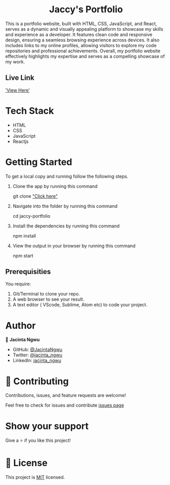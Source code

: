 <a name="readme-top"></a>

<div align="center">
  <h1><b>Jaccy's Portfolio</b></h1>
</div>

This is a portfolio website, built with HTML, CSS, JavaScript, and React, serves as a dynamic and visually appealing platform to showcase my skills and experience as a developer. It features clean code and responsive design, ensuring a seamless browsing experience across devices. It also includes links to my online profiles, allowing visitors to explore my code repositories and professional achievements. Overall, my portfolio website effectively highlights my expertise and serves as a compelling showcase of my work.

## Live Link

['View Here']()


# Tech Stack

- HTML
- CSS
- JavaScript
- Reactjs


# Getting Started

To get a local copy and running follow the following steps.

1. Clone the app by running this command

    git clone ["Click here"](https://github.com/JacintaNgwu/jaccy-portfolio.git)

2. Navigate into the folder by running this command

    cd jaccy-portfolio

3. Install the dependencies by running this command

    npm install

4. View the output in your browser by running this command

    npm start

## Prerequisities

You require:

1. Git/Terminal to clone your repo.
2. A web browser to see your result.
3. A text editor ( VScode, Sublime, Atom etc) to code your project.  


# Author

👤 **Jacinta Ngwu**

- GitHub: [@JacintaNgwu](https://github.com/JacintaNgwu)
- Twitter: [@jacinta_ngwu](https://twitter.com/jacinta_ngwu)
- LinkedIn: [jacinta_ngwu](https://www.linkedin.com/in/jacintangwu/)


# 🤝 Contributing
Contributions, issues, and feature requests are welcome!

Feel free to check for issues and contribute [issues page](https://github.com/JacintaNgwu/jaccy-portfolio/issues)


# Show your support
Give a ⭐️ if you like this project!


# 📝 License
This project is [MIT](./MIT.md) licensed.